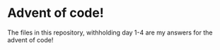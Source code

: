 # Advent of code!

The files in this repository, withholding day 1-4 are my answers for the advent of code!
